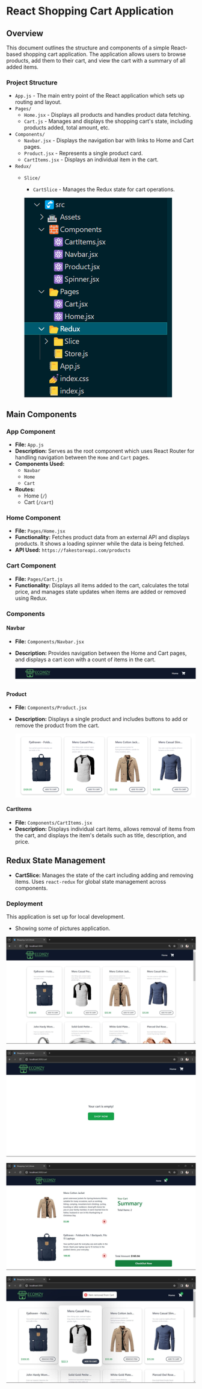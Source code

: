 # React Shopping Cart Application

## Overview

This document outlines the structure and components of a simple React-based shopping cart application. The application allows users to browse products, add them to their cart, and view the cart with a summary of all added items.

### Project Structure

- `App.js` - The main entry point of the React application which sets up routing and layout.
- `Pages/`
  - `Home.jsx` - Displays all products and handles product data fetching.
  - `Cart.js` - Manages and displays the shopping cart's state, including products added, total amount, etc.
- `Components/`
  - `Navbar.jsx` - Displays the navigation bar with links to Home and Cart pages.
  - `Product.jsx` - Represents a single product card.
  - `CartItems.jsx` - Displays an individual item in the cart.
- `Redux/`
  - `Slice/`
    - `CartSlice` - Manages the Redux state for cart operations.

    !["Project structure"](./Assets/image1.png)

## Main Components

### App Component

- **File:** `App.js`
- **Description:** Serves as the root component which uses React Router for handling navigation between the `Home` and `Cart` pages.
- **Components Used:**
  - `Navbar`
  - `Home`
  - `Cart`
- **Routes:**
  - Home (`/`)
  - Cart (`/cart`)

### Home Component

- **File:** `Pages/Home.jsx`
- **Functionality:** Fetches product data from an external API and displays products. It shows a loading spinner while the data is being fetched.
- **API Used:** `https://fakestoreapi.com/products`

### Cart Component

- **File:** `Pages/Cart.js`
- **Functionality:** Displays all items added to the cart, calculates the total price, and manages state updates when items are added or removed using Redux.

### Components

#### Navbar

- **File:** `Components/Navbar.jsx`
- **Description:** Provides navigation between the Home and Cart pages, and displays a cart icon with a count of items in the cart.

    !["Navbar image"](./Assets/image2.png)

#### Product

- **File:** `Components/Product.jsx`
- **Description:** Displays a single product and includes buttons to add or remove the product from the cart.

    !["Products"](./Assets/image3.png)

#### CartItems

- **File:** `Components/CartItems.jsx`
- **Description:** Displays individual cart items, allows removal of items from the cart, and displays the item's details such as title, description, and price.

## Redux State Management

- **CartSlice:** Manages the state of the cart including adding and removing items. Uses `react-redux` for global state management across components.

### Deployment

This application is set up for local development.

- Showing some of pictures application.

!["Application Screenshot"](./Assets/show-1.jpeg)

!["Application Screenshot"](./Assets/show-2.jpeg)

!["Application Screenshot"](./Assets/show-3.jpeg)

!["Application Screenshot"](./Assets/show-4.jpeg)